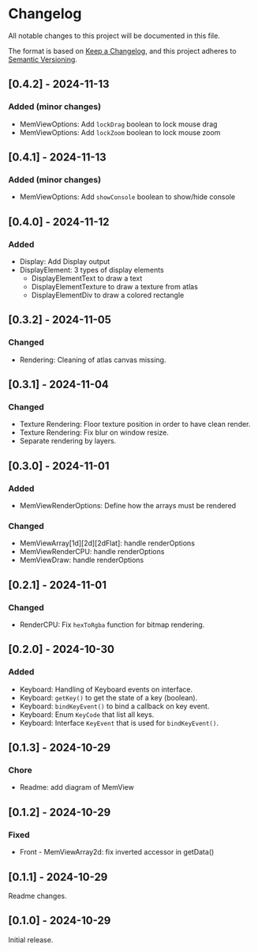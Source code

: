# Changelog

All notable changes to this project will be documented in this file.

The format is based on [Keep a Changelog](https://keepachangelog.com/en/1.0.0/),
and this project adheres to [Semantic Versioning](https://semver.org/spec/v2.0.0.html).

## [0.4.2] - 2024-11-13

### Added (minor changes)

- MemViewOptions: Add `lockDrag` boolean to lock mouse drag
- MemViewOptions: Add `lockZoom` boolean to lock mouse zoom

## [0.4.1] - 2024-11-13

### Added (minor changes)

- MemViewOptions: Add `showConsole` boolean to show/hide console

## [0.4.0] - 2024-11-12

### Added

- Display: Add Display output
- DisplayElement: 3 types of display elements
  - DisplayElementText to draw a text
  - DisplayElementTexture to draw a texture from atlas
  - DisplayElementDiv to draw a colored rectangle

## [0.3.2] - 2024-11-05

### Changed

- Rendering: Cleaning of atlas canvas missing.

## [0.3.1] - 2024-11-04

### Changed

- Texture Rendering: Floor texture position in order to have clean render.
- Texture Rendering: Fix blur on window resize.
- Separate rendering by layers.

## [0.3.0] - 2024-11-01

### Added

- MemViewRenderOptions: Define how the arrays must be rendered

### Changed

- MemViewArray[1d][2d][2dFlat]: handle renderOptions
- MemViewRenderCPU: handle renderOptions
- MemViewDraw: handle renderOptions

## [0.2.1] - 2024-11-01

### Changed

- RenderCPU: Fix `hexToRgba` function for bitmap rendering.

## [0.2.0] - 2024-10-30

### Added

- Keyboard: Handling of Keyboard events on interface.
- Keyboard: `getKey()` to get the state of a key (boolean).
- Keyboard: `bindKeyEvent()` to bind a callback on key event.
- Keyboard: Enum `KeyCode` that list all keys.
- Keyboard: Interface `KeyEvent` that is used for `bindKeyEvent()`.

## [0.1.3] - 2024-10-29

### Chore

- Readme: add diagram of MemView

## [0.1.2] - 2024-10-29

### Fixed

- Front - MemViewArray2d: fix inverted accessor in getData()

## [0.1.1] - 2024-10-29

Readme changes.

## [0.1.0] - 2024-10-29

Initial release.
